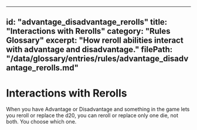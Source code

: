 
---
id: "advantage_disadvantage_rerolls"
title: "Interactions with Rerolls"
category: "Rules Glossary"
excerpt: "How reroll abilities interact with advantage and disadvantage."
filePath: "/data/glossary/entries/rules/advantage_disadvantage_rerolls.md"
---
# Interactions with Rerolls
When you have Advantage or Disadvantage and something in the game lets you reroll or replace the d20, you can reroll or replace only one die, not both. You choose which one.
